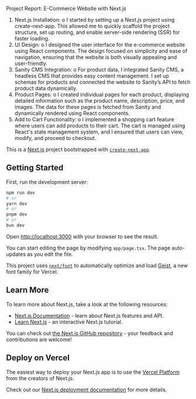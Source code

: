 





Project Report: E-Commerce Website with Next.js
1.	Next.js Installation:
o	I started by setting up a Next.js project using create-next-app. This allowed me to quickly scaffold the project structure, set up routing, and enable server-side rendering (SSR) for faster loading.
2.	UI Design:
o	I designed the user interface for the e-commerce website using React components. The design focused on simplicity and ease of navigation, ensuring that the website is both visually appealing and user-friendly.
3.	Sanity CMS Integration:
o	For product data, I integrated Sanity CMS, a headless CMS that provides easy content management. I set up schemas for products and connected the website to Sanity’s API to fetch product data dynamically.
4.	Product Pages:
o	I created individual pages for each product, displaying detailed information such as the product name, description, price, and images. The data for these pages is fetched from Sanity and dynamically rendered using React components.
5.	Add to Cart Functionality:
o	I implemented a shopping cart feature where users can add products to their cart. The cart is managed using React's state management system, and I ensured that users can view, modify, and proceed to checkout.




























This is a [Next.js](https://nextjs.org) project bootstrapped with [`create-next-app`](https://nextjs.org/docs/app/api-reference/cli/create-next-app).

## Getting Started

First, run the development server:

```bash
npm run dev
# or
yarn dev
# or
pnpm dev
# or
bun dev
```

Open [http://localhost:3000](http://localhost:3000) with your browser to see the result.

You can start editing the page by modifying `app/page.tsx`. The page auto-updates as you edit the file.

This project uses [`next/font`](https://nextjs.org/docs/app/building-your-application/optimizing/fonts) to automatically optimize and load [Geist](https://vercel.com/font), a new font family for Vercel.

## Learn More

To learn more about Next.js, take a look at the following resources:

- [Next.js Documentation](https://nextjs.org/docs) - learn about Next.js features and API.
- [Learn Next.js](https://nextjs.org/learn) - an interactive Next.js tutorial.

You can check out [the Next.js GitHub repository](https://github.com/vercel/next.js) - your feedback and contributions are welcome!

## Deploy on Vercel

The easiest way to deploy your Next.js app is to use the [Vercel Platform](https://vercel.com/new?utm_medium=default-template&filter=next.js&utm_source=create-next-app&utm_campaign=create-next-app-readme) from the creators of Next.js.

Check out our [Next.js deployment documentation](https://nextjs.org/docs/app/building-your-application/deploying) for more details.
